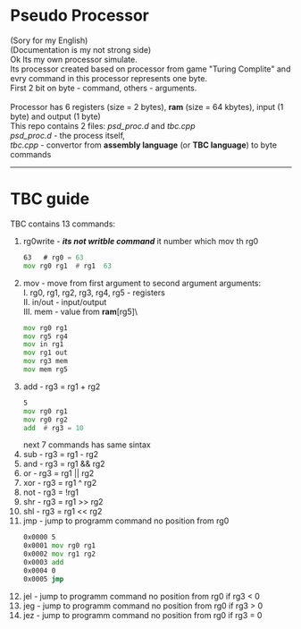 # Pseudo Processor
(Sory for my English)\
(Documentation is my not strong side)\
Ok Its my own processor simulate.\
Its processor created based on processor from game "Turing Complite" and evry command in this processor represents one byte.\
First 2 bit on byte - command, others - arguments.\
\
Processor has 6 registers (size = 2 bytes), **ram** (size = 64 kbytes), input (1 byte) and output (1 byte)
\
This repo contains 2 files: *psd_proc.d* and *tbc.cpp*\
*psd_proc.d* - the process itself,\
*tbc.cpp* - convertor from **assembly language** (or **TBC language**) to byte commands

--------

# TBC guide
TBC contains 13 commands: 
1. rg0write - ***its not writble command*** it number which mov th rg0
   ``` asm
   63   # rg0 = 63
   mov rg0 rg1  # rg1  63
   ```
2. mov - move from first argument to second argument
   arguments:\
   I. rg0, rg1, rg2, rg3, rg4, rg5 - registers\
   II. in/out - input/output\
   III. mem - value from **ram**[rg5]\
   ``` asm
   mov rg0 rg1
   mov rg5 rg4
   mov in rg1
   mov rg1 out
   mov rg3 mem
   mov mem rg5
   ```
3. add - rg3 = rg1 + rg2
   ``` asm
   5
   mov rg0 rg1
   mov rg0 rg2
   add  # rg3 = 10
   ```
   next 7 commands has same sintax
5. sub - rg3 = rg1 - rg2
6. and - rg3 = rg1 && rg2
7. or  - rg3 = rg1 || rg2
8. xor - rg3 = rg1 ^ rg2
9. not - rg3 = !rg1
10. shr - rg3 = rg1 >> rg2
11. shl - rg3 = rg1 << rg2
12. jmp - jump to programm command no position from rg0
    ``` asm
    0x0000 5
    0x0001 mov rg0 rg1
    0x0002 mov rg1 rg2
    0x0003 add
    0x0004 0
    0x0005 jmp
    ```
14. jel - jump to programm command no position from rg0 if rg3 < 0
15. jeg - jump to programm command no position from rg0 if rg3 > 0
16. jez - jump to programm command no position from rg0 if rg3 = 0
